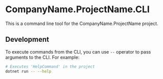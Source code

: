 # CompanyName.ProjectName.CLI
This is a command line tool for the CompanyName.ProjectName project.

## Development
To execute commands from the CLI, you can use `--` operator to pass arguments to the CLI. For example:

```bash
# Executes 'HelpCommand' in the project
dotnet run -- --help
```


